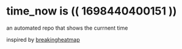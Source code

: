 # time_now is (( 1698440400151 ))

an automated repo that shows the currnent time

inspired by [breakingheatmap](https://github.com/breakingheatmap/breakingheatmap)